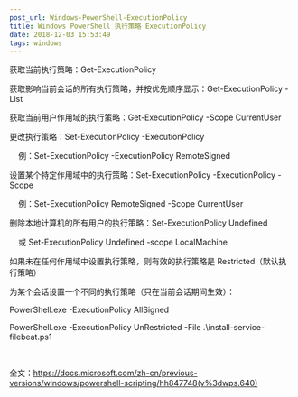 ```yaml
---
post_url: Windows-PowerShell-ExecutionPolicy
title: Windows PowerShell 执行策略 ExecutionPolicy
date: 2018-12-03 15:53:49
tags: windows
---
```

获取当前执行策略：Get-ExecutionPolicy

获取影响当前会话的所有执行策略，并按优先顺序显示：Get-ExecutionPolicy -List

获取当前用户作用域的执行策略：Get-ExecutionPolicy -Scope CurrentUser

更改执行策略：Set-ExecutionPolicy -ExecutionPolicy <PolicyName>

    例：Set-ExecutionPolicy -ExecutionPolicy RemoteSigned

设置某个特定作用域中的执行策略：Set-ExecutionPolicy -ExecutionPolicy <PolicyName> -Scope <scope>

    例：Set-ExecutionPolicy RemoteSigned -Scope CurrentUser

删除本地计算机的所有用户的执行策略：Set-ExecutionPolicy Undefined

    或 Set-ExecutionPolicy Undefined -scope LocalMachine

如果未在任何作用域中设置执行策略，则有效的执行策略是 Restricted（默认执行策略）

为某个会话设置一个不同的执行策略（只在当前会话期间生效）：

PowerShell.exe -ExecutionPolicy AllSigned

PowerShell.exe -ExecutionPolicy UnRestricted -File .\install-service-filebeat.ps1

 

全文：https://docs.microsoft.com/zh-cn/previous-versions/windows/powershell-scripting/hh847748(v%3dwps.640)
